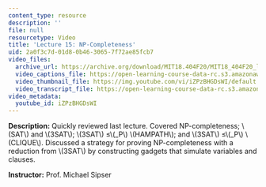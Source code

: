 ```yaml
---
content_type: resource
description: ''
file: null
resourcetype: Video
title: 'Lecture 15: NP-Completeness'
uid: 2a0f3c7d-01d8-0b46-3065-7f72ae85fcb7
video_files:
  archive_url: https://archive.org/download/MIT18.404F20/MIT18_404F20_lec15_300k.mp4
  video_captions_file: https://open-learning-course-data-rc.s3.amazonaws.com/18-404j-theory-of-computation-fall-2020/823990a60db158768fe0d814deffad3b_iZPzBHGDsWI.vtt
  video_thumbnail_file: https://img.youtube.com/vi/iZPzBHGDsWI/default.jpg
  video_transcript_file: https://open-learning-course-data-rc.s3.amazonaws.com/18-404j-theory-of-computation-fall-2020/f842dbde1a9db506fd1909d5a78b1f1f_iZPzBHGDsWI.pdf
video_metadata:
  youtube_id: iZPzBHGDsWI
---
```


**Description:** Quickly reviewed last lecture. Covered NP-completeness; \\(SAT\\) and \\(3SAT\\); \\(3SAT\\) ≤\\(\_P\\) \\(HAMPATH\\); and \\(3SAT\\) ≤\\(\_P\\) \\(CLIQUE\\). Discussed a strategy for proving NP-completeness with a reduction from \\(3SAT\\) by constructing gadgets that simulate variables and clauses.

**Instructor:** Prof. Michael Sipser